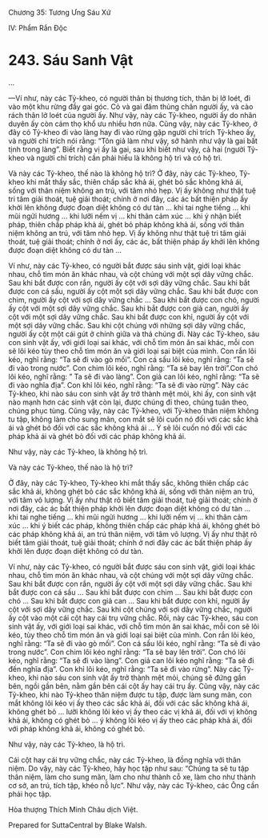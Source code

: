  

Chương 35: Tương Ưng Sáu Xứ

IV: Phẩm Rắn Ðộc

# 243\. Sáu Sanh Vật

…

—Ví như, này các Tỷ-kheo, có người thân bị thương tích, thân bị lở loét, đi vào một khu rừng đầy gai góc. Cỏ và gai đâm thủng chân người ấy, và cào rách thân lở loét của người ấy. Như vậy, này các Tỷ-kheo, người ấy do nhân duyên ấy còn cảm thọ khổ ưu nhiều hơn nữa. Cũng vậy, này các Tỷ-kheo, ở đây có Tỷ-kheo đi vào làng hay đi vào rừng gặp người chỉ trích Tỷ-kheo ấy, và người chỉ trích nói rằng: “Tôn giả làm như vậy, sở hành như vậy là gai bất tịnh trong làng”. Biết rằng vị ấy là gai, sau khi biết như vậy, cả hai (người Tỷ-kheo và người chỉ trích) cần phải hiểu là không hộ trì và có hộ trì.

Và này các Tỷ-kheo, thế nào là không hộ trì? Ở đây, này các Tỷ-kheo, Tỷ-kheo khi mắt thấy sắc, thiên chấp sắc khả ái, ghét bỏ sắc không khả ái, sống với thân niệm không an trú, với tâm nhỏ hẹp. Vị ấy không như thật tuệ tri tâm giải thoát, tuệ giải thoát; chính ở nơi đây, các ác bất thiện pháp ấy khởi lên không được đoạn diệt không có dư tàn … khi tai nghe tiếng … khi mũi ngửi hương … khi lưỡi nếm vị … khi thân cảm xúc … khi ý nhận biết pháp, thiên chấp pháp khả ái, ghét bỏ pháp không khả ái, sống với thân niệm không an trú, với tâm nhỏ hẹp. Vị ấy không như thật tuệ tri tâm giải thoát, tuệ giải thoát; chính ở nơi ấy, các ác, bất thiện pháp ấy khởi lên không được đoạn diệt không có dư tàn …

Ví như, này các Tỷ-kheo, có người bắt được sáu sinh vật, giới loại khác nhau, chỗ tìm món ăn khác nhau, và cột chúng với một sợi dây vững chắc. Sau khi bắt được con rắn, người ấy cột với sợi dây vững chắc. Sau khi bắt được con cá sấu, người ấy cột một sợi dây vững chắc. Sau khi bắt được con chim, người ấy cột với sợi dây vững chắc … Sau khi bắt được con chó, người ấy cột với một sợi dây vững chắc. Sau khi bắt được con giả can, người ấy cột với một sợi dây vững chắc. Sau khi bắt được con khỉ, người ấy cột với một sợi dây vững chắc. Sau khi cột chúng với những sợi dây vững chắc, người ấy cột một cái gút ở chính giữa và thả chúng đi. Này các Tỷ-kheo, sáu con sinh vật ấy, với giới loại sai khác, với chỗ tìm món ăn sai khác, mỗi con sẽ lôi kéo tùy theo chỗ tìm món ăn và giới loại sai biệt của mình. Con rắn lôi kéo, nghĩ rằng: “Ta sẽ đi vào gò mối”. Con cá sấu lôi kéo, nghĩ rằng: “Ta sẽ đi vào trong nước”. Con chim lôi kéo, nghĩ rằng: “Ta sẽ bay lên trời”.Con chó lôi kéo, nghĩ rằng: ” Ta sẽ đi vào làng”. Con giả can lôi kéo, nghĩ rằng: “Ta sẽ đi vào nghĩa địa”. Con khỉ lôi kéo, nghĩ rằng: “Ta sẽ đi vào rừng”. Này các Tỷ-kheo, khi nào sáu con sinh vật ấy trở thành mệt mỏi, khi ấy, con sinh vật nào mạnh hơn các sinh vật còn lại, được chúng đi theo, chúng tuân theo, chúng phục tùng. Cũng vậy, này các Tỷ-kheo, với Tỷ-kheo thân niệm không tu tập, không làm cho sung mãn, con mắt sẽ lôi cuốn nó đối với các sắc khả ái và ghét bỏ đối với các sắc không khả ái … Ý sẽ lôi cuốn nó đối với các pháp khả ái và ghét bỏ đối với các pháp không khả ái.

Như vậy, này các Tỷ-kheo, là không hộ trì.

Và này các Tỷ-kheo, thế nào là hộ trì?

Ở đây, này các Tỷ-kheo, Tỷ-kheo khi mắt thấy sắc, không thiên chấp các sắc khả ái, không ghét bỏ các sắc không khả ái, sống với thân niệm an trú, với tâm vô lượng. Vị ấy như thật rõ biết tâm giải thoát, tuệ giải thoát; chính ở nơi đây, các ác bất thiện pháp khởi lên được đoạn diệt không có dư tàn … khi tai nghe tiếng … khi mũi ngửi hương … khi lưỡi nếm vị … khi thân cảm xúc … khi ý biết các pháp, không thiên chấp các pháp khả ái, không ghét bỏ các pháp không khả ái, an trú thân niệm, với tâm vô lượng. Vị ấy như thật rõ biết tâm giải thoát, tuệ giải thoát; chính ở nơi đây các ác bất thiện pháp ấy khởi lên được đoạn diệt không có dư tàn.

Ví như, này các Tỷ-kheo, có người bắt được sáu con sinh vật, giới loại khác nhau, chỗ tìm món ăn khác nhau, và cột chúng với một sợi dây vững chắc. Sau khi bắt được con rắn, người ấy cột với một sợi dây vững chắc. Sau khi bắt được con cá sấu … Sau khi bắt được con chim … Sau khi bắt được con chó … Sau khi bắt được con giả can … Sau khi bắt được con khỉ, người ấy cột với sợi dây vững chắc. Sau khi cột chúng với sợi dây vững chắc, người ấy cột vào một cái cột hay cái trụ vững chắc. Rồi, này các Tỷ-kheo, sáu con sinh vật ấy, với giới loại sai khác, với chỗ tìm món ăn sai khác, mỗi con sẽ lôi kéo, tùy theo chỗ tìm món ăn và giới loại sai biệt của mình. Con rắn lôi kéo, nghĩ rằng: “Ta sẽ đi vào gò mối”. Con cá sấu lôi kéo, nghĩ rằng: “Ta sẽ đi vào trong nước”. Con chim lôi kéo nghĩ rằng: “Ta sẽ bay lên trời”. Con chó lôi kéo, nghĩ rằng: “Ta sẽ đi vào làng”. Con giả can lôi kéo nghĩ rằng: “Ta sẽ đi đến nghĩa địa”. Con khỉ lôi kéo, nghĩ rằng: “Ta sẽ đi vào rừng”. Này các Tỷ-kheo, khi nào sáu con sinh vật ấy trở thành mệt mỏi, chúng sẽ đứng gần bên, ngồi gần bên, nằm gần bên cái cột ấy hay cái trụ ấy. Cũng vậy, này các Tỷ-kheo, khi nào Tỷ-kheo thân niệm được tu tập, được làm sung mãn, con mắt không lôi kéo vị ấy theo các sắc khả ái, đối với các sắc không khả ái, không ghét bỏ … lưỡi không lôi kéo vị ấy theo các vị khả ái, đối với vị không khả ái, không có ghét bỏ … ý không lôi kéo vị ấy theo các pháp khả ái, đối với pháp không khả ái, không có ghét bỏ.

Như vậy, này các Tỷ-kheo, là hộ trì.

Cái cột hay cái trụ vững chắc, này các Tỷ-kheo, là đồng nghĩa với thân niệm. Do vậy, này các Tỷ-kheo, hãy học tập như sau: “Chúng ta sẽ tu tập thân niệm, làm cho sung mãn, làm cho như thành cỗ xe, làm cho như thành cơ sở, an trú, tích tập, khéo nỗ lực”. Như vậy, này các Tỷ-kheo, các Ông cần phải học tập.

Hòa thượng Thích Minh Châu dịch Việt.

Prepared for SuttaCentral by Blake Walsh.